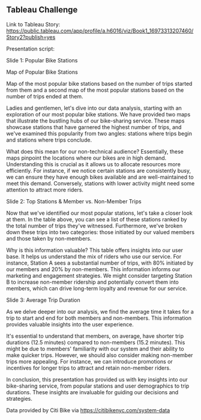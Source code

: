 ## Tableau Challenge

Link to Tableau Story: https://public.tableau.com/app/profile/a.h6016/viz/Book1_16973313207460/Story2?publish=yes

Presentation script:

Slide 1: Popular Bike Stations

Map of Popular Bike Stations

Map of the most popular bike stations based on the number of trips started from them and a second map of the most popular stations based on the number of trips ended at them.

Ladies and gentlemen, let's dive into our data analysis, starting with an exploration of our most popular bike stations. We have provided two maps that illustrate the bustling hubs of our bike-sharing service. These maps showcase stations that have garnered the highest number of trips, and we've examined this popularity from two angles: stations where trips begin and stations where trips conclude.

What does this mean for our non-technical audience? Essentially, these maps pinpoint the locations where our bikes are in high demand. Understanding this is crucial as it allows us to allocate resources more efficiently. For instance, if we notice certain stations are consistently busy, we can ensure they have enough bikes available and are well-maintained to meet this demand. Conversely, stations with lower activity might need some attention to attract more riders.

Slide 2: Top Stations & Member vs. Non-Member Trips

Now that we've identified our most popular stations, let's take a closer look at them. In the table above, you can see a list of these stations ranked by the total number of trips they've witnessed. Furthermore, we've broken down these trips into two categories: those initiated by our valued members and those taken by non-members.

Why is this information valuable? This table offers insights into our user base. It helps us understand the mix of riders who use our service. For instance, Station A sees a substantial number of trips, with 80% initiated by our members and 20% by non-members. This information informs our marketing and engagement strategies. We might consider targeting Station B to increase non-member ridership and potentially convert them into members, which can drive long-term loyalty and revenue for our service.

Slide 3: Average Trip Duration

As we delve deeper into our analysis, we find the average time it takes for a trip to start and end for both members and non-members. This information provides valuable insights into the user experience.

It's essential to understand that members, on average, have shorter trip durations (12.5 minutes) compared to non-members (15.2 minutes). This might be due to members' familiarity with our system and their ability to make quicker trips. However, we should also consider making non-member trips more appealing. For instance, we can introduce promotions or incentives for longer trips to attract and retain non-member riders.

In conclusion, this presentation has provided us with key insights into our bike-sharing service, from popular stations and user demographics to trip durations. These insights are invaluable for guiding our decisions and strategies.


Data provided by Citi Bike via https://citibikenyc.com/system-data
